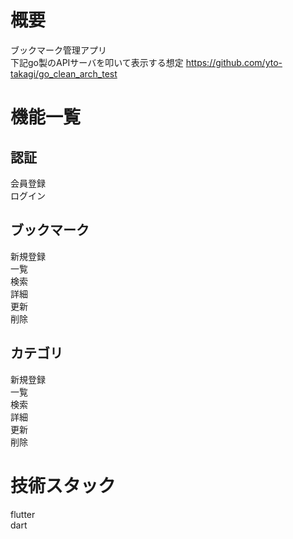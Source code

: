 # 概要
 ブックマーク管理アプリ  
 下記go製のAPIサーバを叩いて表示する想定
 https://github.com/yto-takagi/go_clean_arch_test

# 機能一覧
## 認証
  会員登録  
  ログイン  
## ブックマーク
  新規登録  
  一覧  
  検索  
  詳細  
  更新  
  削除  
## カテゴリ
  新規登録  
  一覧  
  検索  
  詳細  
  更新  
  削除  
  
# 技術スタック
  flutter  
  dart
  
